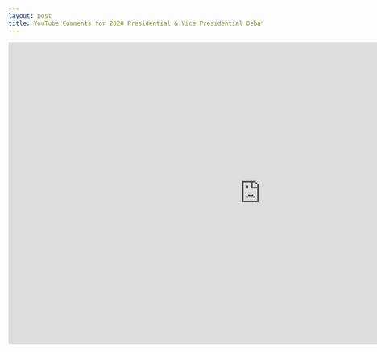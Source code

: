 ```yaml
---
layout: post
title: YouTube Comments for 2020 Presidential & Vice Presidential Debates
---
```



<iframe width="1000" height="600" src="https://johnmeaton.shinyapps.io/Shiny_youtube_comments/" frameborder="0" allowfullscreen></iframe>
